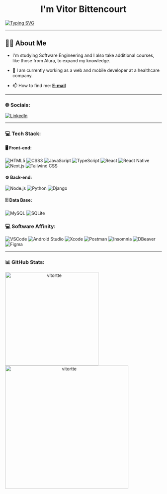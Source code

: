 <h1 align="center">I'm Vitor Bittencourt</h1>

<p>
 <a href="https://git.io/typing-svg">
   <img src="https://readme-typing-svg.demolab.com?font=Fira+Code&pause=1000&color=1D27F7&width=435&lines=https://readme-typing-svg.demolab.com?font=Fira+Code&pause=1000&color=1D27F7&width=500&lines=Software+Engineering+Student;Full-Stack+Developer;Mobile+Developer" alt="Typing SVG" />
 </a>
</p>

---

## 👩‍💻 **About Me**
- I'm studying Software Engineering and I also take additional courses, like those from Alura, to expand my knowledge.

- 💼 I am currently working as a web and mobile developer at a healthcare company.

- 📫 How to find me: [**E-mail**](mailto:vitortte@outlook.com) 

---

### 🌐 **Sociais**:
[![LinkedIn](https://img.shields.io/badge/LinkedIn-blue?logo=linkedin&logoColor=ffffff&style=for-the-badge)](https://www.linkedin.com/in/vitortte/)

---

### 💻 **Tech Stack**:

#### 🖥️ **Front-end**:
![HTML5](https://img.shields.io/badge/HTML5-E34F26?logo=html5&logoColor=ffffff&style=for-the-badge)
![CSS3](https://img.shields.io/badge/CSS3-1572B6?logo=css3&logoColor=ffffff&style=for-the-badge)
![JavaScript](https://img.shields.io/badge/JavaScript-F7DF1E?logo=javascript&logoColor=ffffff&style=for-the-badge)
![TypeScript](https://img.shields.io/badge/TypeScript-007ACC?logo=typescript&logoColor=ffffff&style=for-the-badge)
![React](https://img.shields.io/badge/React-61DAFB?logo=react&logoColor=ffffff&style=for-the-badge)
![React Native](https://img.shields.io/badge/React%20Native-20232A?logo=react&logoColor=61DAFB&style=for-the-badge)
![Next.js](https://img.shields.io/badge/Next.js-000000?logo=next.js&logoColor=ffffff&style=for-the-badge)
![Tailwind CSS](https://img.shields.io/badge/TailwindCSS-38B2AC?logo=tailwind-css&logoColor=ffffff&style=for-the-badge)

#### ⚙️ **Back-end**:
![Node.js](https://img.shields.io/badge/Node.js-339933?logo=nodedotjs&logoColor=ffffff&style=for-the-badge)
![Python](https://img.shields.io/badge/Python-3776AB?logo=python&logoColor=ffffff&style=for-the-badge)
![Django](https://img.shields.io/badge/Django-092E20?logo=django&logoColor=ffffff&style=for-the-badge)

#### 🗄️ **Data Base**:    
![MySQL](https://img.shields.io/badge/MySQL-00618A?logo=mysql&logoColor=ffffff&style=for-the-badge)
![SQLite](https://img.shields.io/badge/SQLite-003B57?logo=sqlite&logoColor=ffffff&style=for-the-badge)

### 💻 **Software Affinity**:  
![VSCode](https://img.shields.io/badge/-VSCode-007ACC?logo=visualstudiocode&logoColor=ffffff&style=for-the-badge)
![Android Studio](https://img.shields.io/badge/Android_Studio-3DDC84?logo=android-studio&logoColor=ffffff&style=for-the-badge)
![Xcode](https://img.shields.io/badge/Xcode-147EFB?logo=xcode&logoColor=ffffff&style=for-the-badge)
![Postman](https://img.shields.io/badge/Postman-FF6C37?logo=postman&logoColor=ffffff&style=for-the-badge)
![Insomnia](https://img.shields.io/badge/Insomnia-4000BF?logo=insomnia&logoColor=ffffff&style=for-the-badge)
![DBeaver](https://img.shields.io/badge/DBeaver-5548C5?logo=dbeaver&logoColor=ffffff&style=for-the-badge)
![Figma](https://img.shields.io/badge/Figma-F24E1E?logo=figma&logoColor=ffffff&style=for-the-badge)

---

### 📊 **GitHub Stats**:
<div align="center">
  <img align="left" width="300px" src="https://github-readme-stats.vercel.app/api/top-langs?username=vitortte&show_icons=true&bg_color=0d1117&title_color=00C7C7&text_color=ffffff&icon_color=00C7C7&cache_seconds=1800&locale=en&layout=compact" alt="vitortte" style="max-width: 100%;">
  
  <img align="left" width="396px" src="https://github-readme-stats.vercel.app/api?username=vitortte&show_icons=true&bg_color=0d1117&title_color=00C7C7&text_color=ffffff&icon_color=00C7C7&cache_seconds=1800&locale=en" alt="vitortte" style="max-width: 100%;">
</div>
